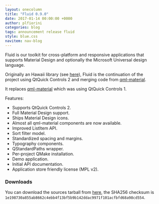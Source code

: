 ```yaml
---
layout: onecolumn
title: "Fluid 0.9.0"
date: 2017-01-14 00:00:00 +0000
author: plfiorini
categories: blog
tags: announcement release fluid
style: blue.css
navitem: nav-blog
---
```


Fluid is our toolkit for cross-platform and responsive applications that supports Material Design and optionally the Microsoft Universal design language.

Originally an Hawaii library (see [here][fluid-hawaii]), Fluid is the continuation of the project using QtQuick Controls 2 and merging code from [qml-material][qml-material].

It replaces [qml-material][qml-material] which was using QtQuick Controls 1.

Features:

* Supports QtQuick Controls 2.
* Full Material Design support.
* Ships Material Design icons.
* Almost all qml-material components are now available.
* Improved ListItem API.
* Sort filter model.
* Standardized spacing and margins.
* Typography components.
* QStandardPaths wrapper.
* Per-project QMake installation.
* Demo application.
* Initial API documentation.
* Application store friendly license (MPL v2).

### Downloads

You can download the sources tarball from [here][tarball], the SHA256 checksum is `1e198730a855ab8662c4ebb4f13bf5b9b142ddac9971f101acfbfd68a98cd554`.

[fluid-hawaii]: https://github.com/hawaii-desktop/fluid
[qml-material]: https://github.com/papyros/qml-material
[tarball]: https://github.com/lirios/fluid/releases/download/v0.9.0/fluid-0.9.0.tar.xz
